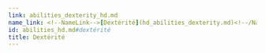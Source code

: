 ```yaml
---
link: abilities_dexterity_hd.md
name_link: <!--NameLink-->[Dextérité](hd_abilities_dexterity.md)<!--/NameLink-->
id: abilities_hd.md#dextérité
title: Dextérité
---
```


